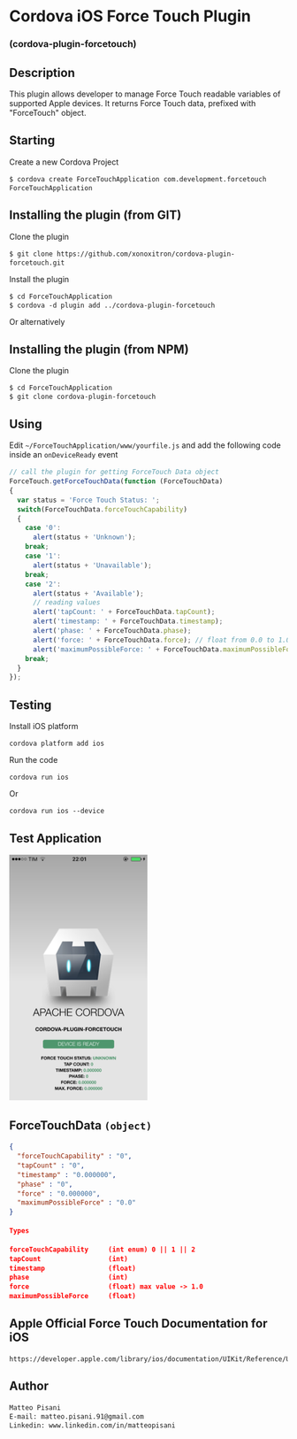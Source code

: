 # Cordova iOS Force Touch Plugin
### (cordova-plugin-forcetouch)

## Description
This plugin allows developer to manage Force Touch readable variables of supported Apple devices.
It returns Force Touch data, prefixed with "ForceTouch" object.

## Starting
Create a new Cordova Project

    $ cordova create ForceTouchApplication com.development.forcetouch ForceTouchApplication

## Installing the plugin (from GIT)
Clone the plugin

    $ git clone https://github.com/xonoxitron/cordova-plugin-forcetouch.git

Install the plugin

    $ cd ForceTouchApplication
    $ cordova -d plugin add ../cordova-plugin-forcetouch

Or alternatively

## Installing the plugin (from NPM)
Clone the plugin

    $ cd ForceTouchApplication
    $ git clone cordova-plugin-forcetouch

## Using

Edit `~/ForceTouchApplication/www/yourfile.js` and add the following code inside an `onDeviceReady` event

```js
// call the plugin for getting ForceTouch Data object
ForceTouch.getForceTouchData(function (ForceTouchData)
{
  var status = 'Force Touch Status: ';
  switch(ForceTouchData.forceTouchCapability)
  {
    case '0':
      alert(status + 'Unknown');
    break;
    case '1':
      alert(status + 'Unavailable');
    break;
    case '2':
      alert(status + 'Available');
      // reading values
      alert('tapCount: ' + ForceTouchData.tapCount);
      alert('timestamp: ' + ForceTouchData.timestamp);
      alert('phase: ' + ForceTouchData.phase);
      alert('force: ' + ForceTouchData.force); // float from 0.0 to 1.0
      alert('maximumPossibleForce: ' + ForceTouchData.maximumPossibleForce); // float
    break;
  }
});
```
## Testing
Install iOS platform

    cordova platform add ios

Run the code

    cordova run ios

Or

    cordova run ios --device

## Test Application
<img src="screens/iPhone5-1.PNG" width="250"/>&nbsp;

## ForceTouchData `(object)`
```json
{
  "forceTouchCapability" : "0",
  "tapCount" : "0",
  "timestamp" : "0.000000",
  "phase" : "0",                  
  "force" : "0.000000",
  "maximumPossibleForce" : "0.0"
}

Types

forceTouchCapability     (int enum) 0 || 1 || 2
tapCount                 (int)
timestamp                (float)
phase                    (int)
force                    (float) max value -> 1.0
maximumPossibleForce     (float)

```

## Apple Official Force Touch Documentation for iOS
```
https://developer.apple.com/library/ios/documentation/UIKit/Reference/UITouch_Class/index.html
```

## Author
```
Matteo Pisani
E-mail: matteo.pisani.91@gmail.com
Linkedin: www.linkedin.com/in/matteopisani
```
